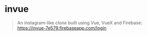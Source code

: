 # invue

> An instagram-like clone built using Vue, VueX and Firebase: https://invue-7e579.firebaseapp.com/login
